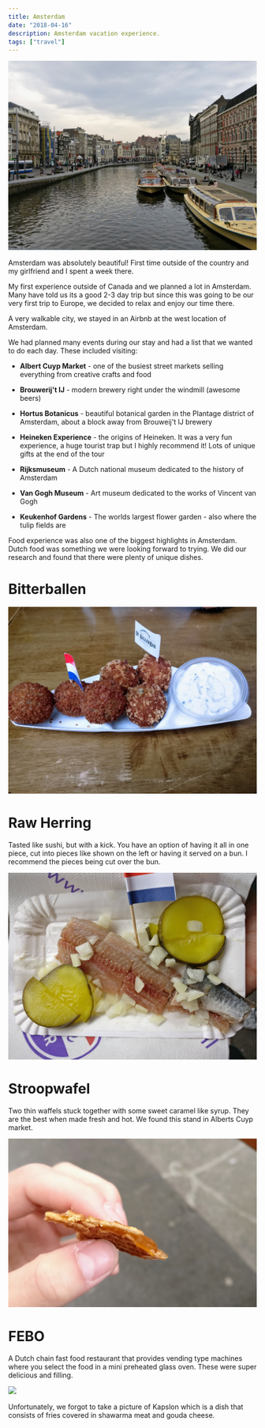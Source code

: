 ```yaml
---
title: Amsterdam
date: "2018-04-16"
description: Amsterdam vacation experience.
tags: ["travel"]
---
```


![Amsterdam](./amsterdam.jpg)

Amsterdam was absolutely beautiful! First time outside of the country and my girlfriend and I spent a week there.

My first experience outside of Canada and we planned a lot in Amsterdam. Many have told us its a good 2-3 day trip but since this was going to be our very first trip to Europe, we decided to relax and enjoy our time there.

A very walkable city, we stayed in an Airbnb at the west location of Amsterdam.

We had planned many events during our stay and had a list that we wanted to do each day. These included visiting:

- **Albert Cuyp Market** - one of the busiest street markets selling everything from creative crafts and food

- **Brouwerij't lJ** - modern brewery right under the windmill (awesome beers)

- **Hortus Botanicus** - beautiful botanical garden in the Plantage district of Amsterdam, about a block away from Brouweij't lJ brewery

- **Heineken Experience** - the origins of Heineken. It was a very fun experience, a huge tourist trap but I highly recommend it! Lots of unique gifts at the end of the tour

- **Rijksmuseum** - A Dutch national museum dedicated to the history of Amsterdam

- **Van Gogh Museum** - Art museum dedicated to the works of Vincent van Gogh

- **Keukenhof Gardens** - The worlds largest flower garden - also where the tulip fields are

Food experience was also one of the biggest highlights in Amsterdam. Dutch food was something we were looking forward to trying. We did our research and found that there were plenty of unique dishes.

# **Bitterballen**

![](./bitterballen.jpg)

# **Raw Herring**

Tasted like sushi, but with a kick. You have an option of having it all in one piece, cut into pieces like shown on the left or having it served on a bun. I recommend the pieces being cut over the bun.

![](./rawherring.jpg)

# **Stroopwafel**

Two thin waffels stuck together with some sweet caramel like syrup. They are the best when made fresh and hot. We found this stand in Alberts Cuyp market.

![](./stroopwafel.jpg)

# **FEBO**

A Dutch chain fast food restaurant that provides vending type machines where you select the food in a mini preheated glass oven. These were super delicious and filling.

![](./febo.jpg)

Unfortunately, we forgot to take a picture of Kapslon which is a dish that consists of fries covered in shawarma meat and gouda cheese.
